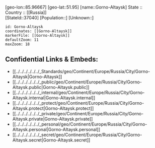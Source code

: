 ﻿---
location: [51.95,85.96667] 
mapzoom: [7,12] 
mapmarker: city 
type: City
tags:
- geo/City


SpocWebEntityId: 37064
isDeleted: false
confidential: public

---
[geo-lon::85.96667] 
[geo-lat::51.95] 
[name::Gorno-Altaysk] 
State ::  
Country :: [[Russia]]  
[StateId::37040] 
[Population::] 
[Unknown::] 


```leaflet
id: Gorno-Altaysk
coordinates: [[Gorno-Altaysk]] 
markerFile: [[Gorno-Altaysk]] 
defaultZoom: 11 
maxZoom: 18
```


## Confidential Links & Embeds: 
- [[../../../../../../_Standards/geo/Continent/Europe/Russia/City/Gorno-Altaysk|Gorno-Altaysk]] 
- [[../../../../../../_public/geo/Continent/Europe/Russia/City/Gorno-Altaysk.public|Gorno-Altaysk.public]] 
- [[../../../../../../_internal/geo/Continent/Europe/Russia/City/Gorno-Altaysk.internal|Gorno-Altaysk.internal]] 
- [[../../../../../../_protect/geo/Continent/Europe/Russia/City/Gorno-Altaysk.protect|Gorno-Altaysk.protect]] 
- [[../../../../../../_private/geo/Continent/Europe/Russia/City/Gorno-Altaysk.private|Gorno-Altaysk.private]] 
- [[../../../../../../_personal/geo/Continent/Europe/Russia/City/Gorno-Altaysk.personal|Gorno-Altaysk.personal]] 
- [[../../../../../../_secret/geo/Continent/Europe/Russia/City/Gorno-Altaysk.secret|Gorno-Altaysk.secret]] 
